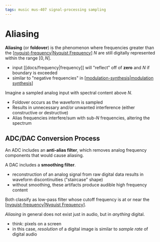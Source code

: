```yaml
---
tags: music mus-407 signal-processing sampling
---
```


# Aliasing

**Aliasing** (or **foldover**) is the phenomenon where frequencies greater than the [[nyquist-frequency|Nyquist Frequency]] $N$ are still digitally represented within the range $[0, N]$.

- input [[docs/frequency|frequency]] will "reflect" off of **zero** and $N$ if boundary is exceeded
- similar to "negative frequencies" in [[modulation-synthesis|modulation synthesis]]

Imagine a sampled analog input with spectral content above $N$.

- Foldover occurs as the waveform is sampled
- Results in unnecessary and/or unwanted interference (either constructive or destructive)
- Alias frequencies interfere/sum with sub-$N$ frequencies, altering the spectrum

## ADC/DAC Conversion Process

An ADC includes an **anti-alias filter**, which removes analog frequency components that would cause aliasing.

A DAC includes a **smoothing filter**.

- reconstruction of an analog signal from raw digital data results in waveform discontinuities ("staircase" shape)
- without smoothing, these artifacts produce audible high frequency content

Both classify as low-pass filter whose cutoff frequency is at or near the [[nyquist-frequency|Nyquist Frequency]].

_Aliasing_ in general does not exist just in audio, but in _anything_ digital.

- think: pixels on a screen
- in this case, _resolution_ of a digital image is similar to _sample rate_ of digital audio

[//begin]: # "Autogenerated link references for markdown compatibility"
[nyquist-frequency|Nyquist Frequency]: nyquist-frequency "Nyquist Frequency"
[modulation-synthesis|modulation synthesis]: modulation-synthesis "Modulation Synthesis"
[//end]: # "Autogenerated link references"
